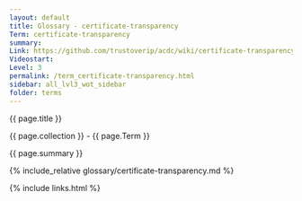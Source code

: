 ```yaml
---
layout: default
title: Glossary - certificate-transparency
Term: certificate-transparency
summary: 
Link: https://github.com/trustoverip/acdc/wiki/certificate-transparency.md
Videostart: 
Level: 3
permalink: /term_certificate-transparency.html
sidebar: all_lvl3_wot_sidebar
folder: terms
---
```


{{ page.title }}

{{ page.collection }} - {{ page.Term }}

   {{ page.summary }}

{% include_relative glossary/certificate-transparency.md %}

 {% include links.html %} 
